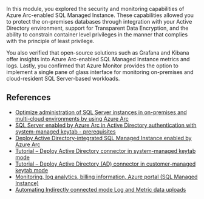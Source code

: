 In this module, you explored the security and monitoring capabilities of Azure Arc-enabled SQL Managed Instance. These capabilities allowed you to protect the on-premises databases through integration with your Active Directory environment, support for Transparent Data Encryption, and the ability to constrain container level privileges in the manner that complies with the principle of least privilege. 

You also verified that open-source solutions such as Grafana and Kibana offer insights into Azure Arc-enabled SQL Managed Instance metrics and logs. Lastly, you confirmed that Azure Monitor provides the option to implement a single pane of glass interface for monitoring on-premises and cloud-resident SQL Server-based workloads. 

## References

- [Optimize administration of SQL Server instances in on-premises and multi-cloud environments by using Azure Arc](/azure/architecture/hybrid/azure-arc-sql-server)
- [SQL Server enabled by Azure Arc in Active Directory authentication with system-managed keytab - prerequisites](/azure/azure-arc/data/active-directory-prerequisites)
- [Deploy Active Directory-integrated SQL Managed Instance enabled by Azure Arc](/azure/azure-arc/data/deploy-active-directory-sql-managed-instance?tabs=customer-managed-keytab-mode)
- [Tutorial – Deploy Active Directory connector in system-managed keytab mode](/azure/azure-arc/data/deploy-system-managed-keytab-active-directory-connector)
- [Tutorial – Deploy Active Directory (AD) connector in customer-managed keytab mode](/azure/azure-arc/data/deploy-customer-managed-keytab-active-directory-connector)
- [Monitoring, log analytics, billing information, Azure portal (SQL Managed Instance)](/azure/azure-arc/data/monitoring-log-analytics-azure-portal-managed-instance)
- [Automating Indirectly connected mode Log and Metric data uploads](/azure/azure-arc/data/upload-logs?tabs=windows#automating-uploads-optional)
